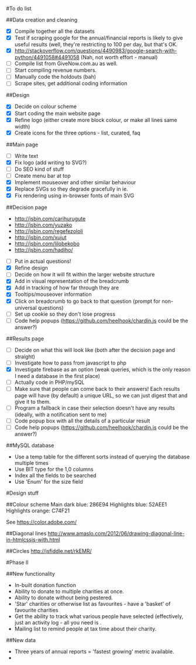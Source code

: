 #To do list

##Data creation and cleaning
- [x] Compile together all the datasets
- [x] Test if scraping google for the annual/financial reports is likely to give useful results (well, they're restricting to 100 per day, but that's OK.
- [x] http://stackoverflow.com/questions/4490983/google-search-with-python/4491058#4491058 (Nah, not worth effort - manual)
- [ ] Compile list from GiveNow.com.au as well.
- [ ] Start compiling revenue numbers.
- [ ] Manually code the holdouts (bah)
- [ ] Scrape sites, get additional coding information

##Design
- [x] Decide on colour scheme
- [x] Start coding the main website page
- [x] Refine logo (either create more block colour, or make all lines same width)
- [x] Create icons for the three options - list, curated, faq

##Main page
- [ ] Write text
- [x] Fix logo (add writing to SVG?)
- [ ] Do SEO kind of stuff
- [ ] Create menu bar at top
- [x] Implement mouseover and other similar behaviour
- [x] Replace SVGs so they degrade gracefully in ie.
- [x] Fix rendering using in-browser fonts of main SVG

##Decision page
- http://jsbin.com/carihurugute
- http://jsbin.com/yuzako
- http://jsbin.com/regefezololi
- http://jsbin.com/xujut
- http://jsbin.com/lilobekobo
- http://jsbin.com/hadiho/
- [ ] Put in actual questions!
- [x] Refine design
- [ ] Decide on how it will fit within the larger website structure
- [x] Add in visual representation of the breadcrumb
- [x] Add in tracking of how far through they are
- [x] Tooltips/mouseover information
- [x] Click on breadcrumb to go back to that question (prompt for non-universal questions)
- [ ] Set up cookie so they don't lose progress
- [ ] Code help popups (https://github.com/heelhook/chardin.js could be the answer?)

##Results page
- [ ] Decide on what this will look like (both after the decision page and straight)
- [ ] Investigate how to pass from javascript to php
- [x] Investigate firebase as an option (weak queries, which is the only reason I need a database in the first place)
- [ ] Actually code in PHP/mySQL  
- [ ] Make sure that people can come back to their answers! Each results page will have (by default) a unique URL, so we can just digest that and give it to them.
- [ ] Program a fallback in case their selection doesn't have any results (ideally, with a notification sent to me)
- [ ] Code popup box with all the details of a particular result
- [ ] Code help popups (https://github.com/heelhook/chardin.js could be the answer?)

##MySQL database
- Use a temp table for the different sorts instead of querying the database multiple times
- Use BIT type for the 1,0 columns
- Index all the fields to be searched
- Use 'Enum' for the size field


#Design stuff

##Colour scheme
Main dark blue: 286E94
Highlights blue: 52AEE1
Highlights orange: C74F21

See https://color.adobe.com/

##Diagonal lines
http://www.amaslo.com/2012/06/drawing-diagonal-line-in-htmlcssjs-with.html

##Circles
http://jsfiddle.net/rkEMR/


#Phase II

##New functionality
- In-built donation function
- Ability to donate to multiple charities at once.
- Ability to donate without being pestered.
- 'Star' charities or otherwise list as favourites - have a 'basket' of favourite charities
- Get the ability to track what various people have selected (effectively, just an activity log - all you need is .
- Mailing list to remind people at tax time about their charity.

##New data
- Three years of annual reports = 'fastest growing' metric available.
- 
